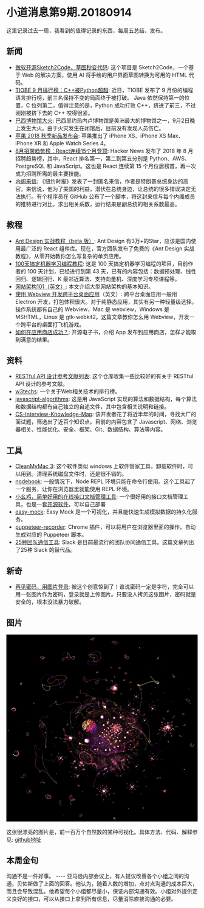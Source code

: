 # 小道消息第9期.20180914

这里记录过去一周，我看到的值得记录的东西，每周五总结、发布。

## 新闻

* [微软开源Sketch2Code，草图秒变代码](https://blogs.technet.microsoft.com/machinelearning/2018/08/30/turn-whiteboard-ux-sketches-into-working-html-in-seconds-introducing-sketch2code/): 这个项目是 Sketch2Code，一个基于 Web 的解决方案，使用 AI 将手绘的用户界面草图转换为可用的 HTML 代码。
* [TIOBE 9 月排行榜：C++被Python超越](https://www.tiobe.com/tiobe-index/): 近日，TIOBE 发布了 9 月份的编程语言排行榜，前三名保持不变的局面终于被打破。 Java 依然保持第一的位置，C 位列第二，值得注意的是，Python 成功打败 C++，挤进了前三，不过刚刚被挤下去的 C++ 咬得很紧。
* [巴西博物馆大火](https://www.cnet.com/news/20-million-historical-artifacts-destroyed-in-brazil-national-museum-fire/): 巴西里约热内卢博物馆是美洲最大的博物馆之一，9月2日晚上发生大火。由于火灾发生在闭馆后，目前没有发现人员伤亡。
* [苹果 2018 秋季新品发布会](https://readhub.cn/topic/7G8RYIyK3MO?from=mp): 苹果推出了 iPhone XS、iPhone XS Max、iPhone XR 和 Apple Watch Series 4。
* [8月招聘趋势榜：React连续15个月登顶](https://time.geekbang.org/column/article/39699): Hacker News 发布了 2018 年 8 月招聘趋势榜，其中，React 排名第一，第二到第五分别是 Python、AWS、PostgreSQL 和 JavaScript。这也是  React 连续第 15 个月位居榜首，再一次成为招聘所需的最主要技能。
* [内阁来信](https://github.com/mkearney/resist_oped/blob/master/README.md): 《纽约时报》发表了一封匿名来信，作者是特朗普总统身边的高官。来信说，他为了美国的利益，潜伏在总统身边，让总统的很多错误决定无法执行。有个程序员在 GitHub 公布了一个脚本，将这封来信与每个内阁成员的推特进行对比，求出相关系数，运行结果是副总统的相关系数最高。

## 教程

* [Ant Design 实战教程（beta 版）](https://www.yuque.com/ant-design/course): Ant Design 有3万+的Star，应该是国内使用最广泛的 React 组件库。现在，官方团队发布了免费的《Ant Design 实战教程》，从零开始教你怎么写复杂的单页应用。
* [100天搞定机器学习编程教程](https://github.com/Avik-Jain/100-Days-Of-ML-Code): 这是 100 天搞定机器学习编程的项目，目前作者的 100 天计划，已经进行到第 43 天，已有的内容包括：数据预处理、线性回归、逻辑回归、K 最邻近算法、支持向量机、深度学习专项课程等。
* [网站架构101（英文）](https://engineering.videoblocks.com/web-architecture-101-a3224e126947): 本文介绍大型网站架构的基本知识。
* [使用 Webview 开发跨平台桌面应用](https://sausheong.github.io/posts/cross-platform-games-with-go/)（英文）: 跨平台桌面应用一般用 Electron 开发，打包体积很大。对于纯静态应用，其实有另一种轻量级选择。操作系统都有自己的 Webview，Mac 是 webview，Windows 是 MSHTML，Linux 是 gtk-webkit2。这篇文章教你怎么用 Webview，开发一个跨平台的桌面打飞机游戏。
* [如何在应用商店成功？](https://github.com/amirrajan/survivingtheappstore): 开源电子书，介绍 App 发布到应用商店，怎样才能取到满意的结果。

## 资料

* [RESTful API 设计参考文献列表](https://github.com/aisuhua/restful-api-design-references): 这个仓库收集一些比较好的有关于 RESTful API 设计的参考文献。
* [w3techs](https://w3techs.com/): 一个关于Web相关技术的排行榜。
* [javascript-algorithms](https://github.com/trekhleb/javascript-algorithms): 这是用 JavaScript 实现的算法和数据结构，每个算法和数据结构都有自己独立的自述文件，其中包含相关说明和链接。
* [CS-Interview-Knowledge-Map](https://github.com/InterviewMap/CS-Interview-Knowledge-Map): 该开发者花了将近半年的时间，寻找大厂的面试题，筛选出了近百个知识点。目前的内容包含了 Javascript、网络、浏览器相关、性能优化、安全、框架、Git、数据结构、算法等内容。

## 工具

* [CleanMyMac 3](http://macpaw.com/landings/land350?campaign=search_text_mobile_cmm3_brand_us&ci=350526486&adgroupid=23082375006&adpos=1t1&ck=cleanmymac2&targetid=kwd-48259207206&match=p&gnetwork=g&creative=155667511627&placement=&placecat=&accname=cmm&gclid=CjwKEAiAkuLDBRCRguCgvITww0YSJAAHrpf-Ogjw0bGtSI1Eyvz2Inu--RxiMoyXwexLOeNlqWGavRoCtVbw_wcB): 这个软件类似 windows 上软件管家工具，卸载软件时，可以用到。清理系统磁盘文件时，还是很不错的。 
* [nodebook](https://github.com/netgusto/nodebook): 一般情况下，Node REPL 环境只能在命令行使用。这个工具起了一个服务，让你在浏览器里就能使用 REPL 环境。
* [小幺鸡，简单好用的在线接口文档管理工具](http://www.xiaoyaoji.cn/): 一个很好用的接口文档管理工具，也是一套[开源软件](https://gitee.com/zhoujingjie/apiManager)，可以自己部署
* [easy-mock](https://github.com/easy-mock/easy-mock): Easy Mock 是一个可视化，并且能快速生成模拟数据的持久化服务。
* [puppeteer-recorder](https://chrome.google.com/webstore/detail/puppeteer-recorder/djeegiggegleadkkbgopoonhjimgehda): Chrome 插件，可以将用户在浏览器里面的操作，自动生成对应的 Puppeteer 脚本。
* [25种团队通信工具](http://www.ruanyifeng.com/blog/2018/09/weekly-issue-22.html): Slack 是目前最流行的团队协同通信工具。这篇文章列出了25种 Slack 的替代品。

## 新奇

* [再见密码，用图片登录](https://www.pixelpin.io/): 被这个创意惊到了！谁说密码一定是字符，完全可以用一张图片作为密码，登录就是上传图片。只要没人拷贝这张图片，密码就是安全的，根本没法暴力破解。


## 图片

![](media/15363271728647/15367155184840.jpg)


这张很漂亮的图片是，前一百万个自然数的某种可视化。具体方法、代码、解释参见: [github地址](https://johnhw.github.io/umap_primes/index.md.html)

## 本周金句

沟通不是一件好事。
---- 亚马逊内部会议上，有人提议改善各个小组之间的沟通，贝佐斯做了上面的回答。他认为，随着人数的增加，点对点沟通的成本巨大，而且会导致混乱。他希望每个小组都尽量小，保证内部沟通有效。小组对外提供定义良好的接口，可以从接口上拿到所有信息，尽量消除直接沟通的必要。



